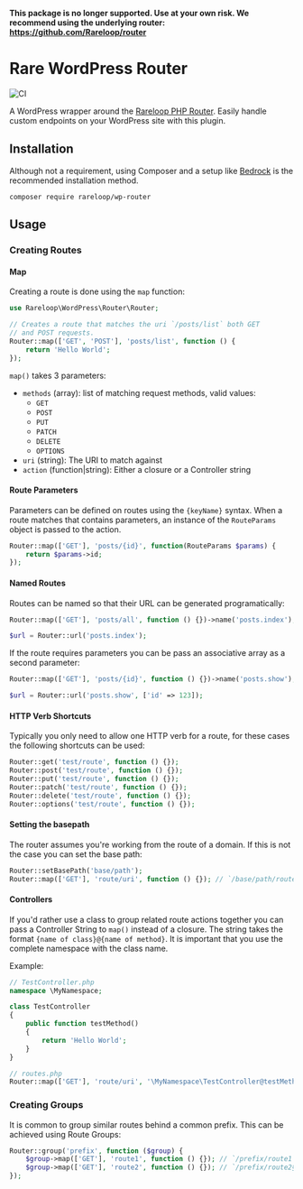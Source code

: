 **This package is no longer supported. Use at your own risk. We recommend using the underlying router: https://github.com/Rareloop/router**

# Rare WordPress Router
![CI](https://travis-ci.org/Rareloop/wp-router.svg?branch=master)

A WordPress wrapper around the [Rareloop PHP Router](https://github.com/rareloop/router). Easily handle custom endpoints on your WordPress site with this plugin.

## Installation

Although not a requirement, using Composer and a setup like [Bedrock](https://roots.io/bedrock/) is the recommended installation method.

```
composer require rareloop/wp-router
```

## Usage

### Creating Routes

#### Map

Creating a route is done using the `map` function:

```php
use Rareloop\WordPress\Router\Router;

// Creates a route that matches the uri `/posts/list` both GET 
// and POST requests. 
Router::map(['GET', 'POST'], 'posts/list', function () {
    return 'Hello World';
});
```

`map()` takes 3 parameters:

- `methods` (array): list of matching request methods, valid values:
    + `GET`
    + `POST`
    + `PUT`
    + `PATCH`
    + `DELETE`
    + `OPTIONS`
- `uri` (string): The URI to match against
- `action`  (function|string): Either a closure or a Controller string

#### Route Parameters
Parameters can be defined on routes using the `{keyName}` syntax. When a route matches that contains parameters, an instance of the `RouteParams` object is passed to the action.

```php
Router::map(['GET'], 'posts/{id}', function(RouteParams $params) {
    return $params->id;
});
```

#### Named Routes
Routes can be named so that their URL can be generated programatically:

```php
Router::map(['GET'], 'posts/all', function () {})->name('posts.index');

$url = Router::url('posts.index');
```

If the route requires parameters you can be pass an associative array as a second parameter:

```php
Router::map(['GET'], 'posts/{id}', function () {})->name('posts.show');

$url = Router::url('posts.show', ['id' => 123]);
```

#### HTTP Verb Shortcuts
Typically you only need to allow one HTTP verb for a route, for these cases the following shortcuts can be used:

```php
Router::get('test/route', function () {});
Router::post('test/route', function () {});
Router::put('test/route', function () {});
Router::patch('test/route', function () {});
Router::delete('test/route', function () {});
Router::options('test/route', function () {});
```

#### Setting the basepath
The router assumes you're working from the route of a domain. If this is not the case you can set the base path:

```php
Router::setBasePath('base/path');
Router::map(['GET'], 'route/uri', function () {}); // `/base/path/route/uri`
```

#### Controllers
If you'd rather use a class to group related route actions together you can pass a Controller String to `map()` instead of a closure. The string takes the format `{name of class}@{name of method}`. It is important that you use the complete namespace with the class name.

Example:

```php
// TestController.php
namespace \MyNamespace;

class TestController
{
    public function testMethod()
    {
        return 'Hello World';
    }
}

// routes.php
Router::map(['GET'], 'route/uri', '\MyNamespace\TestController@testMethod');
```

### Creating Groups
It is common to group similar routes behind a common prefix. This can be achieved using Route Groups:

```php
Router::group('prefix', function ($group) {
    $group->map(['GET'], 'route1', function () {}); // `/prefix/route1`
    $group->map(['GET'], 'route2', function () {}); // `/prefix/route2§`
});
```

